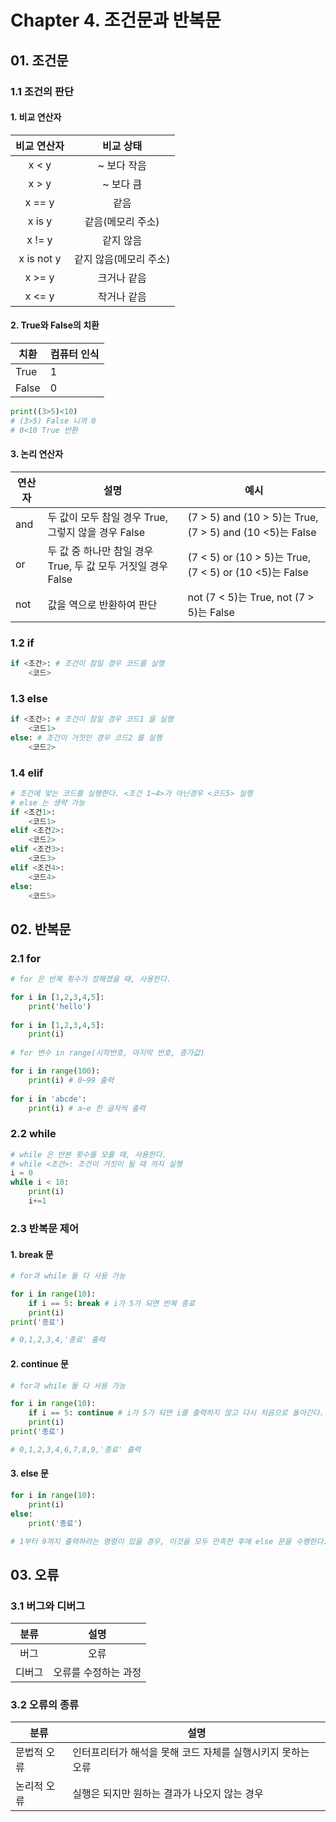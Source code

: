 # Chapter 4. 조건문과 반복문



## 01. 조건문



### 1.1 조건의 판단



#### 1. 비교 연산자

| 비교 연산자 |       비교 상태        |
| :---------: | :--------------------: |
|    x < y    |      ~ 보다 작음       |
|    x > y    |       ~ 보다 큼        |
|   x == y    |          같음          |
|   x is y    |   같음(메모리 주소)    |
|   x != y    |       같지 않음        |
| x is not y  | 같지 않음(메모리 주소) |
|   x >= y    |      크거나 같음       |
|   x <= y    |      작거나 같음       |



#### 2. True와 False의 치환

| 치환  | 컴퓨터 인식 |
| ----- | ----------- |
| True  | 1           |
| False | 0           |



```python
print((3>5)<10)
# (3>5) False 니까 0 
# 0<10 True 반환
```



#### 3. 논리 연산자

| 연산자 | 설명                                                         | 예시                                                     |
| ------ | ------------------------------------------------------------ | -------------------------------------------------------- |
| and    | 두 값이 모두 참일 경우 True, 그렇지 않을 경우 False          | (7 > 5) and (10 > 5)는 True, (7 > 5) and (10 <5)는 False |
| or     | 두 값 중 하나만 참일 경우 True, 두 값 모두 거짓일 경우 False | (7 < 5) or (10 > 5)는 True, (7 < 5) or (10 <5)는 False   |
| not    | 값을 역으로 반환하여 판단                                    | not (7 < 5)는 True, not (7 > 5)는 False                  |



### 1.2 if

```python
if <조건>: # 조건이 참일 경우 코드를 실행
    <코드>
```



### 1.3 else

```python
if <조건>: # 조건이 참일 경우 코드1 을 실행
    <코드1>
else: # 조건이 거짓인 경우 코드2 를 실행
    <코드2>
```



### 1.4 elif

```python
# 조건에 맞는 코드를 실행한다. <조건 1~4>가 아닌경우 <코드5> 실행
# else 는 생략 가능
if <조건1>: 
	<코드1>
elif <조건2>:
	<코드2>
elif <조건3>:
    <코드3>
elif <조건4>:
    <코드4>
else:
    <코드5>
```





## 02. 반복문



### 2.1 for

```python
# for 은 반복 횟수가 정해졌을 때, 사용한다.

for i in [1,2,3,4,5]:
    print('hello')
    
for i in [1,2,3,4,5]:
    print(i)
    
# for 변수 in range(시작번호, 마지막 번호, 증가값)

for i in range(100):
    print(i) # 0~99 출력
    
for i in 'abcde':
    print(i) # a~e 한 글자씩 출력
```



### 2.2 while

```python
# while 은 반본 횟수를 모를 때, 사용한다.
# while <조건>: 조건이 거짓이 될 때 까지 실행
i = 0
while i < 10:
    print(i)
    i+=1
```



### 2.3 반복문 제어



#### 1. break 문

```python
# for과 while 둘 다 사용 가능

for i in range(10):
    if i == 5: break # i가 5가 되면 반복 종료
    print(i)    
print('종료')    

# 0,1,2,3,4,'종료' 출력
```



#### 2. continue 문

```python
# for과 while 둘 다 사용 가능

for i in range(10):
    if i == 5: continue # i가 5가 되면 i를 출력하지 않고 다시 처음으로 돌아간다.
    print(i)    
print('종료') 

# 0,1,2,3,4,6,7,8,9,'종료' 출력
```



#### 3. else 문

```python
for i in range(10):
    print(i)
else:
    print('종료')

# 1부터 9까지 출력하라는 명령이 있을 경우, 이것을 모두 만족한 후에 else 문을 수행한다. 사실 else 문을 쓰지 않아도 해당 반복문이 모두 수행되면 반복문을 빠져나와 다음 코드를 수행하므로 필요 없어 보이는 구문이기는 하나 break 등으로 코드가 종료된 경우 else문이 수행되지 않으므로, 해당 반복문이 중간에 종료없이 완변히 수행되었는지를 명시적으로 확인하기 위해 필요한 코드라고 보면 된다.
```









## 03. 오류



### 3.1 버그와 디버그

|  분류  |         설명         |
| :----: | :------------------: |
|  버그  |         오류         |
| 디버그 | 오류를 수정하는 과정 |



### 3.2 오류의 종류

| 분류        | 설명                                                        |
| ----------- | ----------------------------------------------------------- |
| 문법적 오류 | 인터프리터가 해석을 못해 코드 자체를 실행시키지 못하는 오류 |
| 논리적 오류 | 실행은 되지만 원하는 결과가 나오지 않는 경우                |



